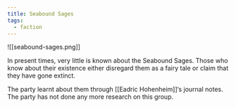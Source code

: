 ```yaml
---
title: Seabound Sages
tags:
  - faction
---
```

![[seabound-sages.png]]

In present times, very little is known about the Seabound Sages. Those who know about their existence either disregard them as a fairy tale or claim that they have gone extinct.

The party learnt about them through [[Eadric Hohenheim]]‘s journal notes. The party has not done any more research on this group.
